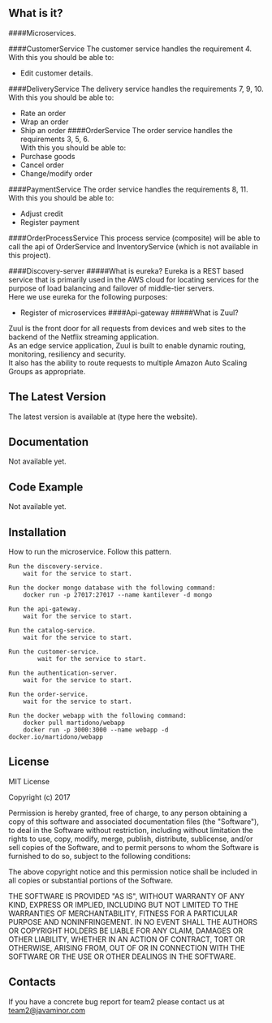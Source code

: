 What is it?
-----------
####Microservices. 

####CustomerService
The customer service handles the requirement 4. <br />
With this you should be able to: <br />
* Edit customer details.

####DeliveryService
The delivery service handles the requirements 7, 9, 10. <br />
With this you should be able to: <br />
* Rate an order
* Wrap an order 
* Ship an order
####OrderService
The order service handles the requirements 3, 5, 6. <br />
With this you should be able to: <br />
* Purchase goods
* Cancel order
* Change/modify order

####PaymentService
The order service handles the requirements 8, 11. <br />
With this you should be able to: <br />
* Adjust credit 
* Register payment

####OrderProcessService
This process service (composite) will be able to call the api of OrderService and InventoryService (which is not available in this project).

####Discovery-server
#####What is eureka?
Eureka is a REST based service that is primarily used in the AWS cloud for locating services for the purpose of load balancing and failover of middle-tier servers. <br />
Here we use eureka for the following purposes: <br />
* Register of microservices 
####Api-gateway
#####What is Zuul?

Zuul is the front door for all requests from devices and web sites to the backend of the Netflix streaming application. <br /> 
As an edge service application, Zuul is built to enable dynamic routing, monitoring, resiliency and security. <br />
It also has the ability to route requests to multiple Amazon Auto Scaling Groups as appropriate. <br />

The Latest Version
------------------
The latest version is available at (type here the website).

Documentation
-------------
Not available yet.

Code Example
-------------
Not available yet.

Installation
------------
How to run the microservice. Follow this pattern.


    Run the discovery-service. 
        wait for the service to start.
    
    Run the docker mongo database with the following command: 
        docker run -p 27017:27017 --name kantilever -d mongo
    
    Run the api-gateway. 
        wait for the service to start.        
        
    Run the catalog-service. 
        wait for the service to start.
    
    Run the customer-service. 
            wait for the service to start.
        
    Run the authentication-server. 
        wait for the service to start.
            
    Run the order-service.
        wait for the service to start.
   
    Run the docker webapp with the following command:
        docker pull martidono/webapp
        docker run -p 3000:3000 --name webapp -d docker.io/martidono/webapp



License
---------

MIT License

Copyright (c) 2017 

Permission is hereby granted, free of charge, to any person obtaining a copy
of this software and associated documentation files (the "Software"), to deal
in the Software without restriction, including without limitation the rights
to use, copy, modify, merge, publish, distribute, sublicense, and/or sell
copies of the Software, and to permit persons to whom the Software is
furnished to do so, subject to the following conditions:

The above copyright notice and this permission notice shall be included in all
copies or substantial portions of the Software.

THE SOFTWARE IS PROVIDED "AS IS", WITHOUT WARRANTY OF ANY KIND, EXPRESS OR
IMPLIED, INCLUDING BUT NOT LIMITED TO THE WARRANTIES OF MERCHANTABILITY,
FITNESS FOR A PARTICULAR PURPOSE AND NONINFRINGEMENT. IN NO EVENT SHALL THE
AUTHORS OR COPYRIGHT HOLDERS BE LIABLE FOR ANY CLAIM, DAMAGES OR OTHER
LIABILITY, WHETHER IN AN ACTION OF CONTRACT, TORT OR OTHERWISE, ARISING FROM,
OUT OF OR IN CONNECTION WITH THE SOFTWARE OR THE USE OR OTHER DEALINGS IN THE
SOFTWARE.

Contacts
--------

If you have a concrete bug report for team2 please contact us at 
team2@javaminor.com
